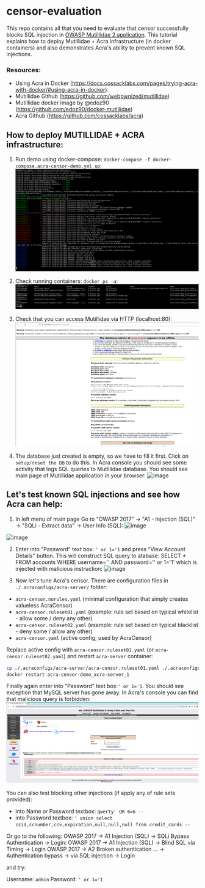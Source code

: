 # censor-evaluation

This repo contains all that you need to evaluate that censor successfully blocks
SQL injection in [OWASP Mutillidae 2 application](https://github.com/webpwnized/mutillidae). This tutorial explains how to deploy Mutillidae + Acra infrastructure (in docker containers)
and also demonstrates Acra's ability to prevent known SQL injections.

### Resources:

- Using Acra in Docker (https://docs.cossacklabs.com/pages/trying-acra-with-docker/#using-acra-in-docker).
- Mutillidae Github (https://github.com/webpwnized/mutillidae)
- Mutillidae docker image by @edoz90 (https://github.com/edoz90/docker-mutillidae)
- Acra Github (https://github.com/cossacklabs/acra)

## How to deploy MUTILLIDAE + ACRA infrastructure:
1. Run demo using docker-compose: `docker-compose -f docker-compose.acra-censor-demo.yml up`: ![image](https://github.com/cossacklabs/acra-censor-demo/blob/master/images/image_1.png)

2. Check running containers: `docker ps -a`: ![image](https://github.com/cossacklabs/acra-censor-demo/blob/master/images/image_2.png)

3. Check that you can access Mutillidae via HTTP (localhost:80): ![image](https://github.com/cossacklabs/acra-censor-demo/blob/master/images/image_3.png)

4. The database just created is empty, so we have to fill it first. Click on `setup/reset the DB` to do this. In Acra console you should see some activity that logs SQL queries to Mutillidae database. You should see main page of Mutillidae application in your browser: ![image](https://github.com/cossacklabs/acra-censor-demo/blob/master/images/image_4.png)

## Let's test known SQL injections and see how Acra can help:
1. In left menu of main page Go to "OWASP 2017" -> "A1 - Injection (SQL)" -> "SQLi - Extract data" -> User Info (SQL): ![image](https://github.com/cossacklabs/acra-censor-demo/blob/master/images/image_5.png)

![image](https://github.com/cossacklabs/acra-censor-demo/blob/master/images/image_5a.png)

2. Enter into "Password" text box: `' or 1='1` and press "View Account Details" button. This will construct SQL query to atabase: SELECT * FROM accounts WHERE username='' AND password='' or 1='1' which is injected with malicious instruction: ![image](https://github.com/cossacklabs/acra-censor-demo/blob/master/images/image_6.png)

3. Now let's tune Acra's censor. There are configuration files in `./.acraconfigs/acra-server/` folder:
- `acra-censor.norules.yaml` (minimal configuration that simply creates valueless AcraCensor)
- `acra-censor.ruleset01.yaml` (example: rule set based on typical whitelist - allow some / deny any other)
- `acra-censor.ruleset02.yaml` (example: rule set based on typical blacklist - deny some / allow any other)
- `acra-censor.yaml` (active config, used by AcraCensor)

Replace active config with `acra-censor.ruleset01.yaml` (or `acra-censor.ruleset02.yaml`) and restart `acra-server` container:
```bash
cp ./.acraconfigs/acra-server/acra-censor.ruleset01.yaml ./.acraconfigs/acra-server/acra-censor.yaml
docker restart acra-censor-demo_acra-server_1
```

Finally again enter into "Password" text box:`' or 1='1`. You should see exception that MySQL server has gone away. In Acra's console you can find that malicious query is forbidden: ![image](https://github.com/cossacklabs/acra-censor-demo/blob/master/images/image_7.png)

You can also test blocking other injections (if apply any of rule sets provided):
- into Name or Password textbox: `qwerty' OR 6=6 -- `
- into Password textbox: `' union select ccid,ccnumber,ccv,expiration,null,null,null from credit_cards -- `

Or go to the following:
OWASP 2017 -> A1 Injection (SQL) -> SQLi Bypass Authentication -> Login:
OWASP 2017 -> A1 Injection (SQL) -> Blind SQL via Timing -> Login
OWASP 2017 -> A2 Broken authentication ... -> Authentication bypass -> via SQL injection -> Login

and try:

Username: `admin`
Password: `' or 1='1`
